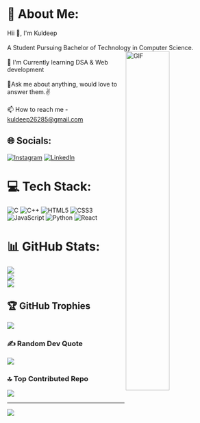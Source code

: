 # 💫 About Me:
Hii 👋, I'm Kuldeep<br><br>A Student Pursuing Bachelor of Technology in Computer Science.<img width="45%" align ="right" alt="GIF" src="https://media.giphy.com/media/br99SojJZ5rlfSYset/giphy.gif"><br><br>🌱 I'm Currently learning DSA & Web development<br><br>💬Ask me about anything, would love to answer them.✌<br><br>📫 How to reach me - kuldeep26285@gmail.com


## 🌐 Socials:
[![Instagram](https://img.shields.io/badge/Instagram-%23E4405F.svg?logo=Instagram&logoColor=white)]([https://instagram.com/abc.com](https://instagram.com/imkuldeep22?igshid=NGExMmI2YTkyZg==)) [![LinkedIn](https://img.shields.io/badge/LinkedIn-%230077B5.svg?logo=linkedin&logoColor=white)]([https://linkedin.com/in/linkedin.com](https://www.linkedin.com/in/kuldeep-a64578207)) 

# 💻 Tech Stack:
![C](https://img.shields.io/badge/c-%2300599C.svg?style=for-the-badge&logo=c&logoColor=white) ![C++](https://img.shields.io/badge/c++-%2300599C.svg?style=for-the-badge&logo=c%2B%2B&logoColor=white) ![HTML5](https://img.shields.io/badge/html5-%23E34F26.svg?style=for-the-badge&logo=html5&logoColor=white)
![CSS3](https://img.shields.io/badge/css3-%231572B6.svg?style=for-the-badge&logo=css3&logoColor=white)![JavaScript](https://img.shields.io/badge/javascript-%23323330.svg?style=for-the-badge&logo=javascript&logoColor=%23F7DF1E) 
![Python](https://img.shields.io/badge/python-3670A0?style=for-the-badge&logo=python&logoColor=ffdd54)
![React](https://img.shields.io/badge/react-%2320232a.svg?style=for-the-badge&logo=react&logoColor=%2361DAFB)
# 📊 GitHub Stats:
![](https://github-readme-stats.vercel.app/api?username=Kuldeep9870&theme=dracula&hide_border=true&include_all_commits=false&count_private=true)<br/>
![](https://github-readme-streak-stats.herokuapp.com/?user=Kuldeep9870&theme=dracula&hide_border=true)<br/>
![](https://github-readme-stats.vercel.app/api/top-langs/?username=Kuldeep9870&theme=dracula&hide_border=true&include_all_commits=false&count_private=true&layout=compact)

## 🏆 GitHub Trophies
![](https://github-profile-trophy.vercel.app/?username=Kuldeep9870&theme=onedark&no-frame=true&no-bg=true&margin-w=4)

### ✍️ Random Dev Quote
![](https://quotes-github-readme.vercel.app/api?type=horizontal&theme=dark)

### 🔝 Top Contributed Repo
![](https://github-contributor-stats.vercel.app/api?username=Kuldeep9870&limit=5&theme=radical&combine_all_yearly_contributions=true)

<!--### 😂 Random Dev Meme
<img src="https://rm.up.railway.app/" width="512px"/>

-->

---
[![](https://visitcount.itsvg.in/api?id=Kuldeep9870&icon=0&color=0)](https://visitcount.itsvg.in)

